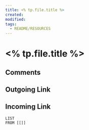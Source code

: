 ```yaml
---
title: <% tp.file.title %>
created: 
modified: 
tags:
  - README/RESOURCES
---
```

# <% tp.file.title %>
## Comments

## Outgoing Link

## Incoming Link
```dataview
LIST
FROM [[]]
```